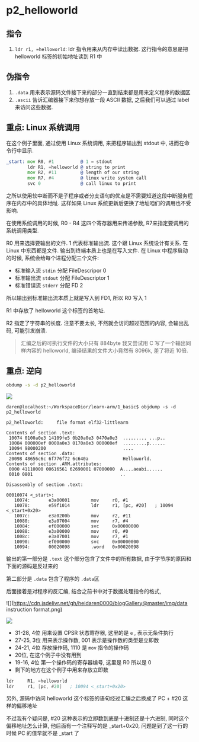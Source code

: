 # p2_helloworld

## 指令

1. `ldr r1, =helloworld`: ldr 指令用来从内存中读出数据. 这行指令的意思是把 helloworld 标签的初始地址读到 R1 中

## 伪指令

1. `.data` 用来表示源码文件接下来的部分一直到结束都是用来定义程序的数据区
2. `.ascii` 告诉汇编器接下来你想存放一段 ASCII 数据, 之后我们可以通过 label 来访问这些数据.

## 重点: Linux 系统调用

在这个例子里面, 通过使用 Linux 系统调用, 来把程序输出到 stdout 中, 进而在命令行中显示.

```asm
_start: mov R0, #1          @ 1 = stdout
        ldr R1, =helloworld @ string to print
        mov R2, #11         @ length of our string
        mov R7, #4          @ linux write system call
        svc 0               @ call linux to print
```

之所以使用软中断而不是子程序或者分支语句的优点是不需要知道这段中断服务程序在内存中的具体地址. 这样如果 Linux 系统更新后更换了地址咱们的调用也不受影响.

在使用系统调用的时候, R0 - R4 这四个寄存器用来传递参数, R7来指定要调用的系统调用类型. 

R0 用来选择要输出的文件. 1 代表标准输出流. 这个跟 Linux 系统设计有关系. 在 Linux 中东西都是文件. 输出到终端本质上也是在写入文件. 在 Linux 中程序启动的时候, 系统会给每个进程分配三个文件:

- 标准输入流 `stdin` 分配 FileDescripor 0
- 标准输出流 `stdout` 分配 FileDescriptor 1
- 标准错误流 `stderr` 分配 FD 2

所以输出到标准输出流本质上就是写入到 FD1, 所以 R0 写入 1

R1 中存放了 helloworld 这个标签的首地址.

R2 指定了字符串的长度. 注意不要太长, 不然就会访问超过范围的内容, 会输出乱码, 可能引发崩溃.

> 汇编之后的可执行文件的大小只有 884byte 我又尝试用 C 写了一个输出同样内容的 helloworld, 编译结果的文件大小竟然有 8096k, 差了将近 10倍.

## 重点: 逆向

```bash
obdump -s -d p2_helloworld
```



![](https://cdn.jsdelivr.net/gh/heidaren0000/blogGallery@master/img/Screenshot_20221025_172159.png)

```shell
daren@localhost:~/WorkspaceDior/learn-arm/1_basic$ objdump -s -d p2_helloworld

p2_helloworld:     file format elf32-littlearm

Contents of section .text:
 10074 0100a0e3 14109fe5 0b20a0e3 0470a0e3  ......... ...p..
 10084 000000ef 0000a0e3 0170a0e3 000000ef  .........p......
 10094 98000200                             ....            
Contents of section .data:
 20098 48656c6c 6f776f72 6c640a             Helloworld.     
Contents of section .ARM.attributes:
 0000 41110000 00616561 62690001 07000000  A....aeabi......
 0010 0801                                 ..              

Disassembly of section .text:

00010074 <_start>:
   10074:       e3a00001        mov     r0, #1
   10078:       e59f1014        ldr     r1, [pc, #20]   ; 10094 <_start+0x20>
   1007c:       e3a0200b        mov     r2, #11
   10080:       e3a07004        mov     r7, #4
   10084:       ef000000        svc     0x00000000
   10088:       e3a00000        mov     r0, #0
   1008c:       e3a07001        mov     r7, #1
   10090:       ef000000        svc     0x00000000
   10094:       00020098        .word   0x00020098
```

输出的第一部分是 `.text` 这个部分包含了文件中的所有数据, 由于字节序的原因和下面的源码是反过来的

第二部分是 `.data` 包含了程序的 `.data`区

后面接着是对程序的反汇编, 结合之前书中对于数据处理指令的格式,

![](https://cdn.jsdelivr.net/gh/heidaren0000/blogGallery@master/img/data instruction format.png)

![](https://cdn.jsdelivr.net/gh/heidaren0000/blogGallery@master/img/20221025_174127_temp.jpg)

- 31-28, 4位 用来设置 CPSR 状态寄存器, 这里的是 `e` , 表示无条件执行
- 27-25, 3位 用来表示操作数, 001 表示是操作数的类型是立即数
- 24-21, 4位 存放操作码, 1110 是 `mov` 指令的操作码
- 20位, 在这个例子中没有用到
- 19-16, 4位 第一个操作码的寄存器编号, 这里是 R0 所以是 0
- 剩下的地方在这个例子中用来存放立即数

```asm
ldr 	R1, =helloworld 
ldr     r1, [pc, #20]	; 10094 <_start+0x20>
```

另外, 源码中访问 helloworld 这个标签的语句经过汇编之后换成了 PC + #20 这样的偏移地址

不过我有个疑问是, #20 这种表示的立即数到底是十进制还是十六进制, 同时这个偏移地址怎么计算, 他后面有一个注释写的是 _start+0x20, 问题是到了这一行的时候 PC 的值早就不是 _start 了